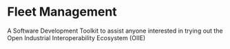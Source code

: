 # Fleet Management

A Software Development Toolkit to assist anyone interested in trying out the Open Industrial Interoperability Ecosystem (OIIE)

